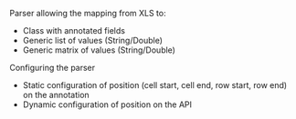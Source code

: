 Parser allowing the mapping from XLS to:
- Class with annotated fields
- Generic list of values (String/Double)
- Generic matrix of values (String/Double)

Configuring the parser
- Static configuration of position (cell start, cell end, row start, row end) on the annotation
- Dynamic configuration of position on the API